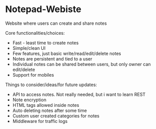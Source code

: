 # Notepad-Webiste

Website where users can create and share notes

Core functionalities/choices:
<ul>
    <li> Fast - least time to create notes </li>
    <li> Simple/clean UI </li>
    <li> Few features, just basic write/read/edit/delete notes </li>
    <li> Notes are persistent and tied to a user </li>
    <li> Individual notes can be shared between users, but only owner can edit/delete </li>
    <li> Support for mobiles </li>
</ul>

Things to consider/ideas/for future updates:
<ul>
    <li> API to access notes. Not really needed, but i want to learn REST </li>
    <li> Note encryption </li>
    <li> HTML tags allowed inside notes </li>
    <li> Auto deleting notes after some time </li>
    <li> Custom user created categories for notes </li>
    <li> Middleware for traffic logs </li>
</ul>

